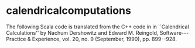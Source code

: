 # calendricalcomputations
The following Scala code is translated from the C++ code in
in ``Calendrical Calculations'' by Nachum Dershowitz and Edward M. Reingold, Software---Practice & Experience,
vol. 20, no. 9 (September, 1990), pp. 899--928.

